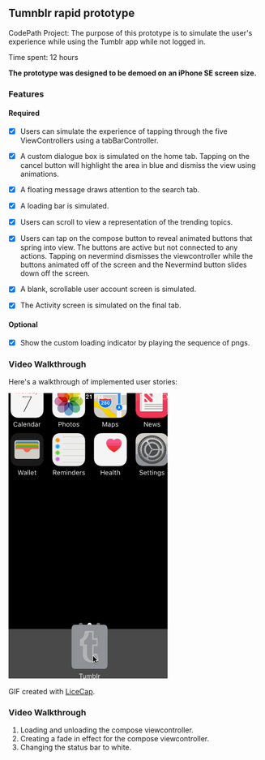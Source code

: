 ## Tumnblr rapid prototype

CodePath Project: The purpose of this prototype is to simulate the user's experience while using the Tumblr app while not logged in. 

Time spent: 12 hours

**The prototype was designed to be demoed on an iPhone SE screen size.**

### Features

#### Required

- [x] Users can simulate the experience of tapping through the five ViewControllers using a tabBarController.
- [x] A custom dialogue box is simulated on the home tab. Tapping on the cancel button will highlight the area in blue and dismiss the view using animations.
- [x] A floating message draws attention to the search tab. 
- [x] A loading bar is simulated.
- [x] Users can scroll to view a representation of the trending topics. 
- [x] Users can tap on the compose button to reveal animated buttons that spring into view. The buttons are active but not connected to any actions. Tapping on nevermind dismisses the viewcontroller while the buttons animated off of the screen and the Nevermind button slides down off the screen.
- [x] A blank, scrollable user account screen is simulated.
- [x] The Activity screen is simulated on the final tab.


#### Optional

- [x] Show the custom loading indicator by playing the sequence of pngs.


### Video Walkthrough 

Here's a walkthrough of implemented user stories:

<img src='User flow.gif' title='Video Walkthrough' width='' alt='Video Walkthrough' />

GIF created with [LiceCap](http://www.cockos.com/licecap/).


### Video Walkthrough

1. Loading and unloading the compose viewcontroller.
2. Creating a fade in effect for the compose viewcontroller.
3. Changing the status bar to white. 

